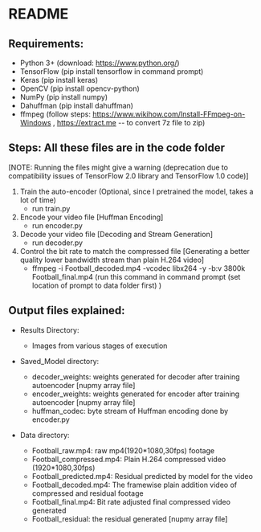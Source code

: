 # README

## Requirements:
- Python 3+ (download: https://www.python.org/)
- TensorFlow (pip install tensorflow in command prompt)
- Keras (pip install keras)
- OpenCV (pip install opencv-python)
- NumPy (pip install numpy)
- Dahuffman (pip install dahuffman)
- ffmpeg (follow steps: https://www.wikihow.com/Install-FFmpeg-on-Windows  , https://extract.me  -- to convert 7z file to zip) 

## Steps: All these files are in the code folder
[NOTE: Running the files might give a warning (deprecation due to compatibility issues of TensorFlow 2.0 library and TensorFlow 1.0 code)]
1. Train the auto-encoder (Optional, since I pretrained the model, takes a lot of time)
	- run train.py
2. Encode your video file [Huffman Encoding]
	- run encoder.py
3. Decode your video file [Decoding and Stream Generation]
	- run decoder.py
4. Control the bit rate to match the compressed file [Generating a better quality lower bandwidth stream than plain H.264 video]
	- ffmpeg -i Football_decoded.mp4 -vcodec libx264 -y -b:v 3800k Football_final.mp4 (run this command in command prompt (set location of prompt to data folder first) )

## Output files explained: 
- Results Directory:
	- Images from various stages of execution

- Saved_Model directory:
	- decoder_weights: weights generated for decoder after training autoencoder [nupmy array file]
	- encoder_weights: weights generated for encoder after training autoencoder [nupmy array file]
	- huffman_codec: byte stream of Huffman encoding done by encoder.py

- Data directory:
	- Football_raw.mp4: raw mp4(1920*1080,30fps) footage
	- Football_compressed.mp4: Plain H.264 compressed video (1920*1080,30fps)
	- Football_predicted.mp4: Residual predicted by model for the video
	- Football_decoded.mp4: The framewise plain addition video of compressed and residual footage
	- Football_final.mp4: Bit rate adjusted final compressed video generated
	- Football_residual: the residual generated [nupmy array file]

